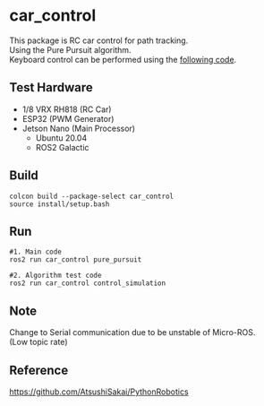 # car_control
This package is RC car control for path tracking.  
Using the Pure Pursuit algorithm.   
Keyboard control can be performed using the [following code][keyboard_code].

[keyboard_code]: https://github.com/gspark87/car_control_keyboard

## Test Hardware
* 1/8 VRX RH818 (RC Car)
* ESP32 (PWM Generator)
* Jetson Nano (Main Processor)
  * Ubuntu 20.04
  * ROS2 Galactic
## Build
    colcon build --package-select car_control
    source install/setup.bash
## Run
    #1. Main code
    ros2 run car_control pure_pursuit

    #2. Algorithm test code
    ros2 run car_control control_simulation
## Note
  Change to Serial communication due to be unstable of Micro-ROS.  
  (Low topic rate)
## Reference
https://github.com/AtsushiSakai/PythonRobotics
